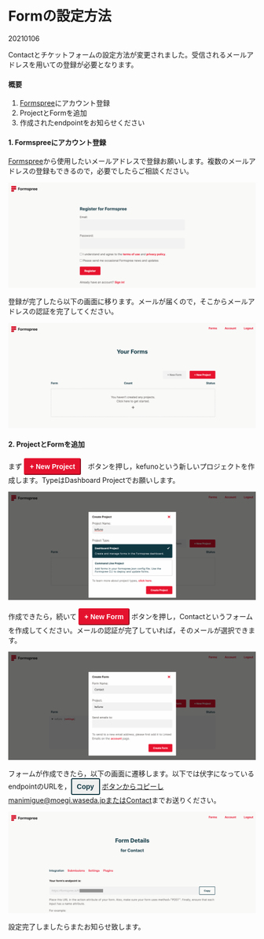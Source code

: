 # Formの設定方法
20210106

Contactとチケットフォームの設定方法が変更されました。受信されるメールアドレスを用いての登録が必要となります。

#### 概要

1. [Formspree](https://formspree.io/register)にアカウント登録
2. ProjectとFormを追加
3. 作成されたendpointをお知らせください

#### 1. Formspreeにアカウント登録

[Formspree](https://formspree.io/register)から使用したいメールアドレスで登録お願いします。複数のメールアドレスの登録もできるので，必要でしたらご相談ください。

![register](assets/register.png)

登録が完了したら以下の画面に移ります。メールが届くので，そこからメールアドレスの認証を完了してください。

![dashboard](assets/dashboard.png)

#### 2. ProjectとFormを追加

まず  <button style='color:#fff;border-color: #e5122e;text-decoration: none;background: #e5122e;border-radius: 3px;font-weight: bold !important;padding: 8px 10px;text-transform: none;font-family: "Helvetica","Arial";font-size:14px;line-height:1'>+ New Project</button>　ボタンを押し，kefunoという新しいプロジェクトを作成します。TypeはDashboard Projectでお願いします。

![create_project](assets/create_project.png)

作成できたら，続いて  <button style='color:#fff;border-color: #e5122e;text-decoration: none;background: #e5122e;border-radius: 3px;font-weight: bold !important;padding: 8px 10px;text-transform: none;font-family: "Helvetica","Arial";font-size:14px;line-height:1'>+ New Form</button>  ボタンを押し，Contactというフォームを作成してください。メールの認証が完了していれば，そのメールが選択できます。

![add_form](assets/add_form.png)

フォームが作成できたら，以下の画面に遷移します。以下では伏字になっているendpointのURLを，<button style='color: #103742;border: 2px solid #103742;text-decoration: none;border-radius: 3px;font-weight: bold !important;padding: 8px 10px;text-transform: none;font-family: "Helvetica","Arial";font-size:14px;line-height:1'>Copy</button>  ボタンからコピーしmanimigue@moegi.waseda.jpまたは[Contact]("/")までお送りください。

![endpoint](assets/endpoint.png)

設定完了しましたらまたお知らせ致します。